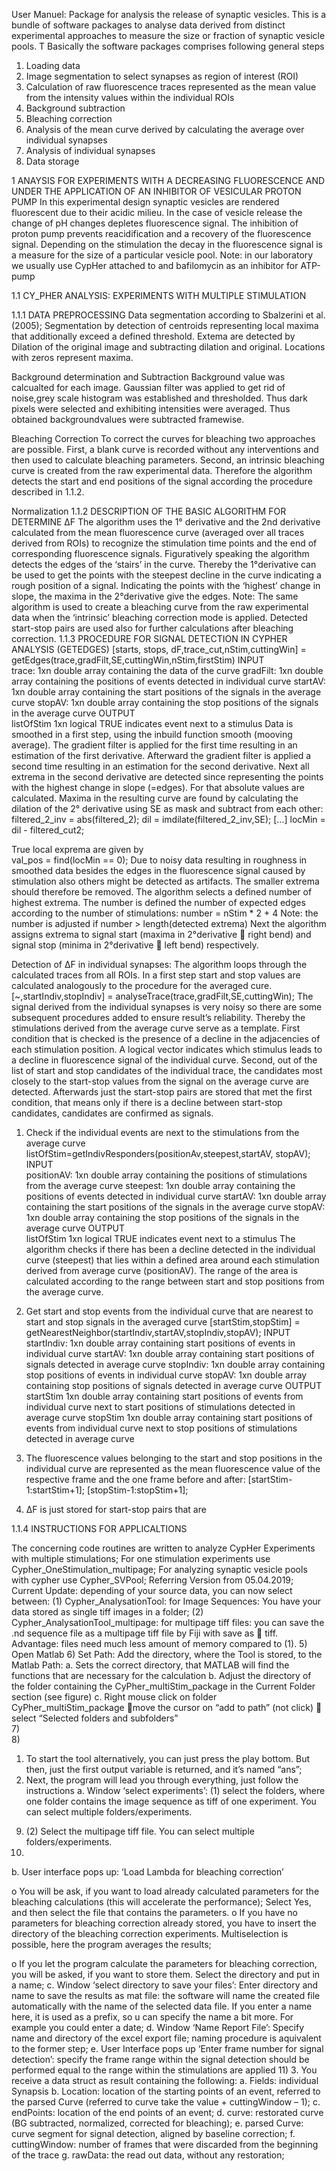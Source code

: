User Manuel: Package for analysis the release of synaptic vesicles.
This is a bundle of software packages to analyse data derived from distinct experimental approaches to measure the size or fraction of synaptic vesicle pools. T
Basically the software packages comprises following general steps
1)	Loading data
2)	Image segmentation to select synapses as region of interest (ROI)
3)	Calculation of raw fluorescence traces represented as the mean value from the intensity values within the individual ROIs
4)	Background subtraction
5)	Bleaching correction
6)	Analysis of the mean curve derived by calculating the average over  individual synapses
7)	Analysis of individual synapses
8)	Data storage

1	ANAYSIS FOR EXPERIMENTS WITH A DECREASING FLUORESCENCE AND UNDER THE APPLICATION OF AN INHIBITOR OF VESICULAR PROTON PUMP
In this experimental design synaptic vesicles are rendered fluorescent due to their acidic milieu. In the case of vesicle release the change of pH changes depletes fluorescence signal. The inhibition of proton pump prevents reacidification and a recovery of the fluorescence signal. Depending on the stimulation the decay in the fluorescence signal is a measure for the size of a particular vesicle pool.
Note: in our laboratory we usually use CypHer attached to and bafilomycin as an inhibitor for ATP-pump

1.1	CY_PHER ANALYSIS: EXPERIMENTS WITH MULTIPLE STIMULATION
 
1.1.1	DATA PREPROCESSING
Data segmentation according to Sbalzerini et al. (2005); Segmentation by detection of centroids representing local maxima that additionally exceed a defined threshold. Extema are detected by Dilation of the original image and subtracting dilation and original. Locations with zeros represent maxima.

Background determination and Subtraction
Background value was calcualted for each image. Gaussian filter was applied to get rid of noise,grey scale histogram was established and thresholded. Thus dark pixels were selected and exhibiting intensities were averaged. Thus obtained backgroundvalues were subtracted framewise.

Bleaching Correction
To correct the curves for bleaching two approaches are possible. First, a blank curve is recorded without any interventions and then used to calculate bleaching parameters. Second, an intrinsic bleaching curve is created from the raw experimental data. Therefore the algorithm detects the start and end positions of the signal according the procedure described in 1.1.2.

Normalization
1.1.2	DESCRIPTION OF THE BASIC ALGORITHM FOR DETERMINE ∆F
The algorithm uses the 1° derivative and the 2nd derivative calculated from the mean fluorescence curve (averaged over all traces derived from ROIs) to recognize the stimulation time points and the end of corresponding fluorescence signals. Figuratively speaking the algorithm detects the edges of the ‘stairs’ in the curve. Thereby the 1°derivative can be used to get the points with the steepest decline in the curve indicating a rough position of a signal. Indicating the points with the ‘highest’ change in slope, the maxima in the 2°derivative give the edges. 
Note: The same algorithm is used to create a bleaching curve from the raw experimental data when the ‘intrinsic’ bleaching correction mode is applied. Detected start-stop pairs are used also for further calculations after bleaching correction.
1.1.3	PROCEDURE FOR SIGNAL DETECTION IN CYPHER ANALYSIS (GETEDGES)
[starts, stops, dF,trace_cut,nStim,cuttingWin] = getEdges(trace,gradFilt,SE,cuttingWin,nStim,firstStim)
INPUT	
trace:	1xn double array containing the data of the curve
gradFilt:	1xn double array containing the positions of events detected in individual curve
startAV:	1xn double array containing the start positions of the signals in the average curve
stopAV:	1xn double array containing the stop positions of the signals in the average curve
OUTPUT	
listOfStim	1xn logical TRUE indicates event next to a stimulus
Data is smoothed in a first step, using the inbuild function smooth (mooving average). The gradient filter is applied for the first time resulting in an estimation of the first derivative. Afterward the gradient filter is applied a second time resulting in an estimation for the second derivative. Next all extrema in the second derivative are detected since representing the points with the highest change in slope (=edges). For that absolute values are calculated. Maxima in the resulting curve are found by calculating the dilation of the 2° derivative using SE as mask and subtract from each other:
filtered_2_inv = abs(filtered_2);
dil = imdilate(filtered_2_inv,SE);
[…]
locMin = dil - filtered_cut2;

True local exprema are given by  
val_pos = find(locMin == 0);
Due to noisy data resulting in roughness in smoothed data besides the edges in the fluorescence signal caused by stimulation also others might be detected as artifacts. The smaller extrema should therefore be removed. The algorithm selects a defined number of highest extrema. The number is defined the number of expected edges according to the number of stimulations: 
number = nStim * 2 + 4
Note: the number is adjusted if number > length(detected extrema)
Next the algorithm assigns  extrema to signal start (maxima in 2°derivative   right bend) and signal stop (minima in 2°derivative  left bend) respectively. 


Detection of ∆F in individual synapses:
The algorithm loops through the calculated traces from all ROIs. In a first step start and stop values are calculated analogously to the procedure for the averaged cure.
[~,startIndiv,stopIndiv] = analyseTrace(trace,gradFilt,SE,cuttingWin);
The signal derived from the individual synapses is very noisy so there are some subsequent procedures added to ensure result’s reliability. Thereby the stimulations derived from the average curve serve as a template. First condition that is checked is the presence of a decline in the adjacencies of each stimulation position. A logical vector indicates which stimulus leads to a decline in fluorescence signal of the individual curve. Second, out of the list of start and stop candidates of the individual trace, the candidates most closely to the start-stop values from the signal on the average curve are detected. Afterwards just the start-stop pairs are stored that met the first condition, that means only if there is a decline between start-stop candidates, candidates are confirmed as signals.
1)	 Check if the individual events are next to the stimulations from the average curve 
listOfStim=getIndivResponders(positionAv,steepest,startAV, stopAV);
INPUT	
positionAV:	1xn double array containing the positions of stimulations from the average curve
steepest:	1xn double array containing the positions of events detected in individual curve
startAV:	1xn double array containing the start positions of the signals in the average curve
stopAV:	1xn double array containing the stop positions of the signals in the average curve
OUTPUT	
listOfStim	1xn logical TRUE indicates event next to a stimulus
 The algorithm checks if there has been a decline detected in the individual curve (steepest) that lies within a defined area around each stimulation derived from average curve (positionAV). The range of the area is calculated according to the range between start and stop positions from the average curve. 
2)	Get start and stop events from the individual curve that are nearest to start and stop signals in the averaged curve
[startStim,stopStim] = getNearestNeighbor(startIndiv,startAV,stopIndiv,stopAV);
INPUT	
startIndiv:	1xn double array containing start positions of events in individual curve
startAV:	1xn double array containing start positions of signals detected in average curve
stopIndiv:	1xn double array containing stop positions of events in individual curve
stopAV:	1xn double array containing stop positions of signals detected in average curve
OUTPUT	
startStim	1xn double array containing start positions of events from individual curve next to start positions of stimulations detected in average curve
stopStim	1xn double array containing start positions of events from individual curve next to stop positions of stimulations detected in average curve

3)	The fluorescence values belonging to the start and stop positions in the individual curve are represented as the mean fluorescence value of the respective frame and the one frame before and after: [startStim-1:startStim+1];  [stopStim-1:stopStim+1];  
4)	∆F is just stored for start-stop pairs that are  
 
1.1.4	INSTRUCTIONS FOR APPLICALTIONS

The concerning code routines are written to analyze CypHer Experiments with multiple stimulations;
For one stimulation experiments use Cypher_OneStimulation_multipage;
For analyzing synaptic vesicle pools with cypher use Cypher_SVPool;
Referring Version from 05.04.2019;
Current Update: depending of your source data, you can now select between:
(1) Cypher_AnalysationTool: for Image Sequences: You have your data stored as single tiff images in a folder;
(2) Cypher_AnalysationTool_multipage: for multipage tiff files: you can save the .nd sequence file as a multipage tiff file by Fiji with save as  tiff. Advantage: files need much less amount of memory compared to (1).
5)	Open Matlab
6)	Set Path:  Add the directory, where the Tool is stored, to the Matlab Path:
a.	Sets the correct directory, that MATLAB will find the functions that are necessary for the calculation
b.	Adjust the directory of the folder containing the CyPher_multiStim_package in the Current Folder section (see figure) 
c.	Right mouse click on folder CyPher_multiStim_package move the cursor on “add to path” (not click)  select  “Selected folders and subfolders”  
7)	
8)	
1.	To start the tool alternatively, you can just press the play bottom. But then, just the first output variable is returned, and it’s named “ans”;
2.	Next, the program will lead you through everything, just follow the instructions
a.	Window ‘select experiments’: (1) select the folders, where one folder contains the image sequence as tiff of one experiment. You can select multiple folders/experiments. 
9)	(2) Select the multipage tiff file. You can select multiple folders/experiments. 
10)	
b.	User interface pops up: ‘Load Lambda for bleaching correction’
 
o	You will be ask, if you want to load already calculated parameters for the bleaching calculations (this will accelerate the performance);  Select Yes, and then select the file that contains the parameters.
o	If you have no parameters for bleaching correction already stored, you have to insert the directory of the bleaching correction experiments. Multiselection is possible, here the program averages the results;
 
o	If you let the program calculate the parameters for bleaching correction, you will be asked, if you want to store them. Select the directory and put in a name;
c.	Window ‘select directory to save your files’: Enter directory and name to save the results as mat file: the software will name the created file automatically with the name of the selected data file. If you enter a name here, it is used as a prefix, so u can specify the name a bit more. For example you could enter a date;
d.	Window ‘Name Report File’: Specify name and directory of the excel export file; naming procedure is aquivalent to the former step;
e.	User Interface pops up ‘Enter frame number for signal detection’: specify the frame range within the signal detection should be performed equal to the range within the stimulations are applied
11)	
3.	You receive a data struct as result containing the following:
a.	Fields: individual Synapsis
b.	Location: location of the starting points of an event, referred to the parsed Curve (referred to curve take the value + cuttingWindow – 1);
c.	endPoints: location of the end points of an event;
d.	curve: restorated curve (BG subtracted, normalized, corrected for bleaching);
e.	parsed Curve: curve segment for signal detection, aligned by baseline correction;
f.	cuttingWindow: number of frames that were discarded from the beginning of the trace 
g.	rawData: the read out data, without any restoration;
